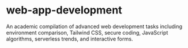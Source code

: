 # web-app-development
An academic compilation of advanced web development tasks including environment comparison, Tailwind CSS, secure coding, JavaScript algorithms, serverless trends, and interactive forms.
